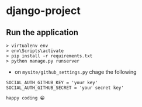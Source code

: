 # django-project
## Run the application

```
> virtualenv env
> env\Scripts\activate
> pip install -r requirements.txt
> python manage.py runserver
```

- on `mysite/github_settings.py` chage the following
```
SOCIAL_AUTH_GITHUB_KEY = 'your key'
SOCIAL_AUTH_GITHUB_SECRET = 'your secret key'
```

`happy coding 😁`

